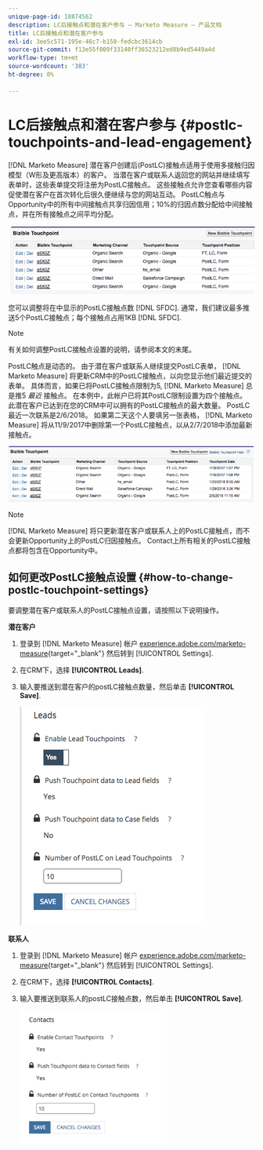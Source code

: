 ```yaml
---
unique-page-id: 18874562
description: LC后接触点和潜在客户参与 — Marketo Measure — 产品文档
title: LC后接触点和潜在客户参与
exl-id: 3ee5c571-195e-46c7-b150-fedcbc3614cb
source-git-commit: f13e55f009f33140ff36523212ed8b9ed5449a4d
workflow-type: tm+mt
source-wordcount: '383'
ht-degree: 0%

---
```


# LC后接触点和潜在客户参与 {#postlc-touchpoints-and-lead-engagement}

[!DNL Marketo Measure] 潜在客户创建后(PostLC)接触点适用于使用多接触归因模型（W形及更高版本）的客户。 当潜在客户或联系人返回您的网站并继续填写表单时，这些表单提交将注册为PostLC接触点。 这些接触点允许您查看哪些内容促使潜在客户在首次转化后很久便继续与您的网站互动。 PostLC触点与Opportunity中的所有中间接触点共享归因信用；10%的归因点数分配给中间接触点，并在所有接触点之间平均分配。

![](assets/1.png)

您可以调整将在中显示的PostLC接触点数 [!DNL SFDC]. 通常，我们建议最多推送5个PostLC接触点；每个接触点占用1KB [!DNL SFDC].

>[!NOTE]
>
>有关如何调整PostLC接触点设置的说明，请参阅本文的末尾。

PostLC触点是动态的。 由于潜在客户或联系人继续提交PostLC表单， [!DNL Marketo Measure] 将更新CRM中的PostLC接触点，以向您显示他们最近提交的表单。 具体而言，如果已将PostLC接触点限制为5, [!DNL Marketo Measure] 总是推5 _最近_ 接触点。  在本例中，此帐户已将其PostLC限制设置为四个接触点。 此潜在客户已达到在您的CRM中可以拥有的PostLC接触点的最大数量。 PostLC最近一次联系是2/6/2018。 如果第二天这个人要填另一张表格， [!DNL Marketo Measure] 将从11/9/2017中删除第一个PostLC接触点，以从2/7/2018中添加最新接触点。

![](assets/2.png)

>[!NOTE]
>
>[!DNL Marketo Measure] 将只更新潜在客户或联系人上的PostLC接触点，而不会更新Opportunity上的PostLC归因接触点。 Contact上所有相关的PostLC接触点都将包含在Opportunity中。

## 如何更改PostLC接触点设置 {#how-to-change-postlc-touchpoint-settings}

要调整潜在客户或联系人的PostLC接触点设置，请按照以下说明操作。

**潜在客户**

1. 登录到 [!DNL Marketo Measure] 帐户 [experience.adobe.com/marketo-measure](https://experience.adobe.com/marketo-measure){target="_blank"} 然后转到 [!UICONTROL Settings].

1. 在CRM下，选择 **[!UICONTROL Leads]**.

1. 输入要推送到潜在客户的postLC接触点数量，然后单击 **[!UICONTROL Save]**.

   ![](assets/3.png)

**联系人**

1. 登录到 [!DNL Marketo Measure] 帐户 [experience.adobe.com/marketo-measure](https://experience.adobe.com/marketo-measure){target="_blank"} 然后转到 [!UICONTROL Settings].

1. 在CRM下，选择 **[!UICONTROL Contacts]**.

1. 输入要推送到联系人的postLC接触点数，然后单击 **[!UICONTROL Save]**.

   ![](assets/4.png)
